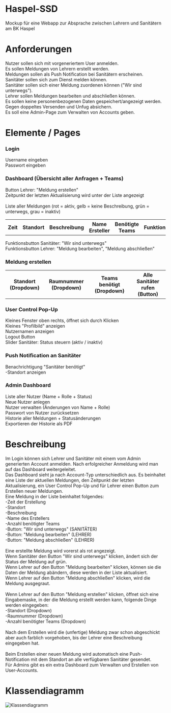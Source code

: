 # Haspel-SSD
Mockup für eine Webapp zur Absprache zwischen Lehrern und Sanitätern am BK Haspel

# Anforderungen
Nutzer sollen sich mit vorgeneriertem User anmelden. <br>
Es sollen Meldungen von Lehrern erstellt werden. <br>
Meldungen sollen als Push Notification bei Sanitätern erscheinen. <br>
Sanitäter sollen sich zum Dienst melden können. <br>
Sanitäter sollen sich einer Meldung zuordenen können ("Wir sind unterwegs"). <br>
Lehrer sollen Meldungen bearbeiten und abschließen können. <br>
Es sollen keine personenbezogenen Daten gespeichert/angezeigt werden. <br>
Gegen doppeltes Versenden und Unfug absichern. <br>
Es soll eine Admin-Page zum Verwalten von Accounts geben. <br>

# Elemente / Pages

### Login
Username eingeben <br>
Passwort eingeben <br>

### Dashboard (Übersicht aller Anfragen + Teams)
Button Lehrer: "Meldung erstellen" <br>
Zeitpunkt der letzten Aktualisierung wird unter der Liste angezeigt <br><br>
Liste aller Meldungen (rot = aktiv, gelb = keine Beschreibung, grün = unterwegs, grau = inaktiv)
<table style="width:100%">
  <tr>
    <th>Zeit</th>
    <th>Standort</th>
    <th>Beschreibung</th>
    <th>Name Ersteller</th>
    <th>Benötigte Teams</th>
    <th>Funktionsbuttons</th>
  </tr>
</table>
Funktionsbutton Sanitäter: "Wir sind unterwegs" <br>
Funktionsbutton Lehrer: "Meldung bearbeiten", "Meldung abschließen" <br>

### Meldung erstellen
<table style="width:100%">
  <tr>
    <th>Standort (Dropdown)</th>
    <th>Raumnummer (Dropdown)</th>
    <th>Teams benötigt (Dropdown)</th>
    <th>Alle Sanitäter rufen (Button)</th>
  </tr>
</table>

### User Control Pop-Up
Kleines Fenster oben rechts, öffnet sich durch Klicken <br>
Kleines "Profilbild" anzeigen <br>
Nutzernamen anzeigen <br>
Logout Button <br>
Slider Sanitäter: Status steuern (aktiv / inaktiv) <br>

### Push Notification an Sanitäter
Benachrichtigung "Sanitäter benötigt" <br>
-Standort anzeigen <br>

### Admin Dashboard
Liste aller Nutzer (Name + Rolle + Status) <br>
Neue Nutzer anlegen <br>
Nutzer verwalten (Änderungen von Name + Rolle) <br>
Passwort von Nutzer zurücksetzen <br>
Historie aller Meldungen + Statusänderungen <br>
Exportieren der Historie als PDF <br>

# Beschreibung

Im Login können sich Lehrer und Sanitäter mit einem vom Admin generierten Account anmelden. Nach erfolgreicher Anmeldung wird man auf das Dashboard weitergeleitet.
<br>
Das Dashboard sieht ja nach Account-Typ unterschiedlich aus. Es beinhaltet eine Liste der aktuellen Meldungen, den Zeitpunkt der letzten Aktualisierung, ein User Control Pop-Up und für Lehrer einen Button zum Erstellen neuer Meldungen. <br>
Eine Meldung in der Liste beinhaltet folgendes: <br>
-Zeit der Erstellung <br>
-Standort <br>
-Beschreibung <br>
-Name des Erstellers <br>
-Anzahl benötigter Teams <br>
-Button: "Wir sind unterwegs" (SANITÄTER) <br>
-Button: "Meldung bearbeiten" (LEHRER) <br>
-Button: "Meldung abschließen" (LEHRER) <br>
<br>
Eine erstellte Meldung wird vorerst als rot angezeigt. <br>
Wenn Sanitäter den Button "Wir sind unterwegs" klicken, ändert sich der Status der Meldung auf grün. <br>
Wenn Lehrer auf den Button "Meldung bearbeiten" klicken, können sie die Daten der Meldung abändern, diese werden in der Liste aktualisiert. <br>
Wenn Lehrer auf den Button "Meldung abschließen" klicken, wird die Meldung ausgegraut. <br>
<br>
Wenn Lehrer auf den Button "Meldung erstellen" klicken, öffnet sich eine Eingabemaske, in der die Meldung erstellt werden kann, folgende Dinge werden eingegeben:<br>
-Standort (Dropdown)<br>
-Raumnummer (Dropdown)<br>
-Anzahl benötigter Teams (Dropdown) <br>
<br>
Nach dem Erstellen wird die (unfertige) Meldung zwar schon abgeschickt aber auch farblich vorgehoben, bis der Lehrer eine Beschreibung eingegeben hat. <br>
<br>
Beim Erstellen einer neuen Meldung wird automatisch eine Push-Notification mit dem Standort an alle verfügbaren Sanitäter gesendet. <br>
Für Admins gibt es ein extra Dashboard zum Verwalten und Erstellen von User-Accounts. <br>

# Klassendiagramm

![Klassendiagramm](images/Webapp-Klassendiagramm.jpg)